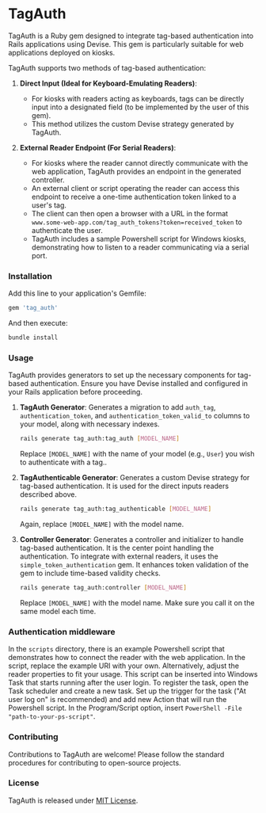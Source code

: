 # TagAuth 

TagAuth is a Ruby gem designed to integrate tag-based authentication into Rails applications using Devise. This gem is particularly suitable for web applications deployed on kiosks.

TagAuth supports two methods of tag-based authentication:

1. **Direct Input (Ideal for Keyboard-Emulating Readers)**:
    - For kiosks with readers acting as keyboards, tags can be directly input into a designated field (to be implemented by the user of this gem).
    - This method utilizes the custom Devise strategy generated by TagAuth.


2. **External Reader Endpoint (For Serial Readers)**:
    - For kiosks where the reader cannot directly communicate with the web application, TagAuth provides an endpoint in the generated controller.
    - An external client or script operating the reader can access this endpoint to receive a one-time authentication token linked to a user's tag.
    - The client can then open a browser with a URL in the format `www.some-web-app.com/tag_auth_tokens?token=received_token` to authenticate the user.
    - TagAuth includes a sample Powershell script for Windows kiosks, demonstrating how to listen to a reader communicating via a serial port.


### Installation

Add this line to your application's Gemfile:

```ruby
gem 'tag_auth'
```

And then execute:

```bash
bundle install
```

### Usage

TagAuth provides generators to set up the necessary components for tag-based authentication. Ensure you have Devise installed and configured in your Rails application before proceeding.

1. **TagAuth Generator**: Generates a migration to add `auth_tag`, `authentication_token`, and `authentication_token_valid_to` columns to your model, along with necessary indexes.

   ```bash
   rails generate tag_auth:tag_auth [MODEL_NAME]
   ```

   Replace `[MODEL_NAME]` with the name of your model (e.g., `User`) you wish to authenticate with a tag..


2. **TagAuthenticable Generator**: Generates a custom Devise strategy for tag-based authentication. It is used for the direct inputs readers described above.

   ```bash
   rails generate tag_auth:tag_authenticable [MODEL_NAME]
   ```

   Again, replace `[MODEL_NAME]` with the model name.


3. **Controller Generator**: Generates a controller and initializer to handle tag-based authentication. It is the center point handling the authentication. To integrate with external readers, it uses the `simple_token_authentication` gem. It enhances token validation of the gem to include time-based validity checks.

   ```bash
   rails generate tag_auth:controller [MODEL_NAME]
   ```

   Replace `[MODEL_NAME]` with the model name. Make sure you call it on the same model each time.

### Authentication middleware
In the `scripts` directory, there is an example Powershell script that demonstrates how to connect the reader with the web application. 
In the script, replace the example URI with your own. Alternatively, adjust the reader properties to fit your usage. 
This script can be inserted into Windows Task that starts running after the user login. To register the task, open the Task scheduler and create a new task.
Set up the trigger for the task ("At user log on" is recommended) and add new Action that will run the Powershell script. In the Program/Script option, insert `PowerShell -File "path-to-your-ps-script"`.

### Contributing

Contributions to TagAuth are welcome! Please follow the standard procedures for contributing to open-source projects.

### License

TagAuth is released under [MIT License](LICENSE.txt).
